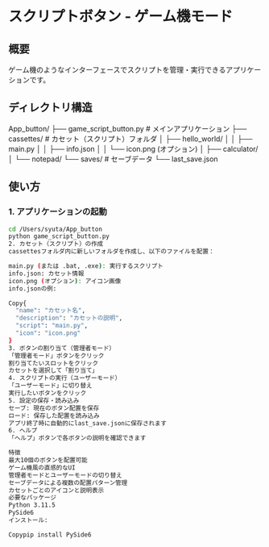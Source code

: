 # スクリプトボタン - ゲーム機モード

## 概要
ゲーム機のようなインターフェースでスクリプトを管理・実行できるアプリケーションです。

## ディレクトリ構造
App_button/ ├── game_script_button.py # メインアプリケーション ├── cassettes/ # カセット（スクリプト）フォルダ │ ├── hello_world/ │ │ ├── main.py │ │ ├── info.json │ │ └── icon.png (オプション) │ ├── calculator/ │ └── notepad/ └── saves/ # セーブデータ └── last_save.json


## 使い方

### 1. アプリケーションの起動
```bash
cd /Users/syuta/App_button
python game_script_button.py
2. カセット（スクリプト）の作成
cassettesフォルダ内に新しいフォルダを作成し、以下のファイルを配置：

main.py (または .bat, .exe): 実行するスクリプト
info.json: カセット情報
icon.png (オプション): アイコン画像
info.jsonの例:

Copy{
  "name": "カセット名",
  "description": "カセットの説明",
  "script": "main.py",
  "icon": "icon.png"
}
3. ボタンの割り当て（管理者モード）
「管理者モード」ボタンをクリック
割り当てたいスロットをクリック
カセットを選択して「割り当て」
4. スクリプトの実行（ユーザーモード）
「ユーザーモード」に切り替え
実行したいボタンをクリック
5. 設定の保存・読み込み
セーブ: 現在のボタン配置を保存
ロード: 保存した配置を読み込み
アプリ終了時に自動的にlast_save.jsonに保存されます
6. ヘルプ
「ヘルプ」ボタンで各ボタンの説明を確認できます

特徴
最大10個のボタンを配置可能
ゲーム機風の直感的なUI
管理者モードとユーザーモードの切り替え
セーブデータによる複数の配置パターン管理
カセットごとのアイコンと説明表示
必要なパッケージ
Python 3.11.5
PySide6
インストール:

Copypip install PySide6
